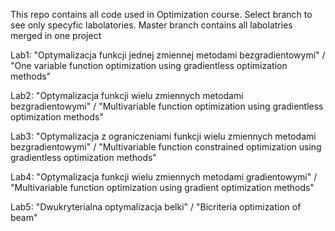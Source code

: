 This repo contains all code used in Optimization course. Select branch to see only specyfic labolatories. Master branch contains all labolatries merged in one project

Lab1: "Optymalizacja funkcji jednej zmiennej metodami bezgradientowymi" / "One variable function optimization using gradientless optimization methods"

Lab2: "Optymalizacja funkcji wielu zmiennych metodami bezgradientowymi" / "Multivariable function optimization using gradientless optimization methods"

Lab3: "Optymalizacja z ograniczeniami funkcji wielu zmiennych metodami bezgradientowymi" / "Multivariable function constrained optimization using gradientless optimization methods"

Lab4: "Optymalizacja funkcji wielu zmiennych metodami gradientowymi" / "Multivariable function optimization using gradient optimization methods"

Lab5: "Dwukryterialna optymalizacja belki" / "Bicriteria optimization of beam"

